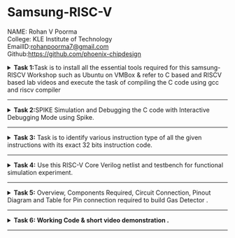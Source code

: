 # Samsung-RISC-V
NAME: Rohan V Poorma  
College: KLE Institute of Technology  
EmailID:rohanpoorma7@gmail.com   
Github:https://github.com/phoenix-chipdesign   

<details>
<summary><b>Task 1:</b>Task is to install all the essential tools required for this samsung-RISCV  Workshop such as Ubuntu on VMBox & refer to C based and RISCV based lab videos and execute the task of compiling the C code using gcc and riscv compiler</summary><br>

### Install Ubuntu 20.04 LTS on Oracle Virtual Machine Box

Firstly, I have downloaded the virtual box from the links provided to us and
loaded a linux version with image dock file sent  
![Ubuntu and VMBox Installation](https://github.com/phoenix-chipdesign/Samsung-RISC-V/blob/main/Task%201/virtual_machine_installed.png)

### C Language based LAB
I have successfully run the virtual machine and compiled the tasks.

Initial task is:-

### write a program to compile the sum of first 5 natural numbers in c:

we have written the code sum of 1st 5 numbers in leafpad as shown below.

```
gcc sum_1ton.c

./a.out
```

this code will be run in terminal to get output as 15 for 1st 5 numbers as shown below :


![image](https://github.com/phoenix-chipdesign/Samsung-RISC-V/blob/main/Task%201/cat%20Command.png)

### RISCV based LAB

1. Using the cat command, the entire C code will be displayed on the terminal.
   
![image](https://github.com/phoenix-chipdesign/Samsung-RISC-V/blob/main/Task%201/RISCV_C_CODE_O1.png)

2. A program is run to obtain risc-v version of the code previously written in c:

  	 ```
	riscv64-unknown-elf-gcc -O1 -mabi=lp64 -march=rv64i -o sum_1ton.o sum_1ton.c
	```

![image](https://github.com/phoenix-chipdesign/Samsung-RISC-V/blob/main/Task%201/RISCV_CODE_Ofast.png)


3. As the whole version of above code looks lengthier we have used below code to make it shorter
	
 	```
	riscv64 -unknown-elf-objdump -d sum1ton.o | less
	```
 
& we have obtained the required main part to compare the execution in assembly language as shown below :

	
 
![image](https://github.com/phoenix-chipdesign/Samsung-RISC-V/blob/main/Task%201/Objdump%20using%20-Ofast%20format.png)

4. Open the same terminal and run the given command:
 
 	```
	riscv64-unknown-elf-gcc -Ofast -mabi=lp64 -march=rv64i -o sum_1ton.o sum_1ton.c
	``` 


![image](https://github.com/phoenix-chipdesign/Samsung-RISC-V/blob/main/Task%201/Objdump%20using%20-O1%20format.png)

5. As the whole version of above code looks lengthier as earlier we have used below code to make it shorter
	
 	```
	riscv64 -unknown-elf-objdump -d sum1ton.o | less
	```
 
& we have obtained the required main part to compare the execution in assembly language as shown below :

![image](https://github.com/phoenix-chipdesign/Samsung-RISC-V/blob/main/Task%201/C%20Code%20compiled%20on%20gcc%20Compiler.png)

### End of 1st task
</details>

------------------------------------------------------------------------------------------------------------------

<details>
<summary><b>Task 2:</b>SPIKE Simulation and Debugging the C code with Interactive Debugging Mode using Spike.</summary><br>
	

###SPIKE in RISCV?
* Spike is a free, open-source C++ simulator for the RISC-V ISA that models a RISC-V core and cache system. It can be used to run programs and a Linux kernel, and can be a starting point for running software on a RISC-V target.

### Testing the SPIKE Simulator for sum1ton.c
**spike_O1_objdump**

**-O1_format**

![image](https://github.com/phoenix-chipdesign/Samsung-RISC-V/blob/main/Task%202/Spike%20O1%20objdump%20for%20sum1ton.png)

* Initially, the register a0 held the value 0x21000 (hexadecimal).
* After execution, the value of a0 changed to 0x21180 (hexadecimal).
* This change occurred because 384 was added in decimal, resulting in the updated value. 

**spike_Ofast_objdump**
**_Ofast_objdump**


![image](https://github.com/phoenix-chipdesign/Samsung-RISC-V/blob/main/Task%202/Spike%20Ofast%20objdump%20for%20sum1ton.png)

* Initially, the register sp held the value 0x3FFFFFFB50 (hexadecimal).
* After execution, the value of sp changed to 0x3FFFFFFB40 (hexadecimal).
* This change occurred because -16 was subtracted in decimal, resulting in the updated value.

### Factorial of n number (C program):

**Here i have used n value as 9**

![image](https://github.com/phoenix-chipdesign/Samsung-RISC-V/blob/main/Task%202/Factorialofn.png)

**objdump_O1_format**


![image](https://github.com/phoenix-chipdesign/Samsung-RISC-V/blob/main/Task%202/O1%20objdump%20for%20factorialofn.png)

**objdump_Ofast_format**



![image](https://github.com/phoenix-chipdesign/Samsung-RISC-V/blob/main/Task%202/Ofast%20Objdump%20for%20factorialofn.png)


### Testing the SPIKE Simulator for factorialofn.c
**spike_O1_objdump**

**-O1_format** 

![image](https://github.com/phoenix-chipdesign/Samsung-RISC-V/blob/main/Task%202/Spike%20O1%20objdump%20for%20factorialofn.png)

* Initially, the register a0 held the value 0x2B000 (hexadecimal).
* After execution, the value of a0 changed to 0x2AC90 (hexadecimal).
* This change occurred because -880 was subtracted in decimal, resulting in the updated value.

**Spike_Ofast_objdump**

**-Ofast_format** 



![image](https://github.com/phoenix-chipdesign/Samsung-RISC-V/blob/main/Task%202/Spike%20Ofast%20objdump%20for%20factorialofn.png)

* Initially, the register sp held the value 0x3FFFFFFB50 (hexadecimal).
* After execution, the value of sp changed to 0x3FFFFFF20 (hexadecimal).
* This change occurred because -48 was subtracted in decimal, resulting in the updated value.



### End of 2nd task
</details>

------------------------------------------------------------------------------------------------------------------


<details>
<summary><b>Task 3:</b> Task is to identify various instruction type of all the given instructions with its exact 32 bits instruction code. </summary>

### INSTRUCTIONS FORMAT IN RISC-V  
 
There are 6 instruction formats in RISC-V:  
1. R-format  
2. I-format  
3. S-format  
4. B-format  
5. U-format  
6. J-format

### 1. R-type Instruction  
* In RV32, each instruction is of size 32 bits.
* In R-type instruction, R stands for register
* This instruction type is used to execute various arithmetic and logical operations.
* The entire 32 bits instruction is divided into 6 fields as shown below.
![R-type](https://github.com/phoenix-chipdesign/Samsung-RISC-V/blob/main/Task%203/R_type_instruction.png)

### 2. I-type Instruction  
* In RV32, each instruction is of size 32 bits.
* In I-type instruction, I stand for immediate which means that operations use Registers and Immediate value
* This instruction type is used in immediate and load operations.
*  The entire 32 bits instruction is divided into 5 fields as shown below.

![I-type](https://github.com/phoenix-chipdesign/Samsung-RISC-V/blob/main/Task%203/I_type_instruction.png)

**Example: ADDI rd, rs1, imm**


### 3. S-type Instruction  

* In RV32, each instruction is of size 32 bits.
*  In S-type instruction, S stand for store which means it is store type instruction that helps to store the value of register into the memory.
*  Mainly, this instruction type is used for store operations.
*  The entire 32 bits instruction is divided into 6 fields as shown below.  
  
![S_type_instruction](https://github.com/user-attachments/assets/7af476e1-94ee-466c-935b-d9ee5000b1ec)


**Example: SW rs2, imm(rs1)**


### 4. B-type Instruction  
* In RV32, each instruction is of size 32 bits.
* In B-type instruction, B stand for branching which means it is mainly used for branching based on certain conditions.
*  The entire 32 bits instruction is divided into 8 fields as shown below.  
  
![B-type](https://github.com/phoenix-chipdesign/Samsung-RISC-V/blob/main/Task%203/B_type_instruction.png)

**Example: BEQ rs1, rs2, imm**   
 
  
### 5. U-type Instruction  
* In RV32, each instruction is of size 32 bits.
*  In U-type instruction, U stand for Upper Immediate instructions which means it is simply used to transfer the immediate data into the destination register.
*  The entire 32 bits instruction is divided into 3 fields as shown below.  
  
![u-type](https://github.com/phoenix-chipdesign/Samsung-RISC-V/blob/main/Task%203/U_type_instruction.png)

**Example: LUI rd, imm**   

  
### 6. J-type Instruction  
* In RV32, each instruction is of size 32 bits.
* In J-type instruction, J stand for jump, which means that this instruction format is used to implement jump type instruction.
*  The entire 32 bits instruction is divided into 6 fields as shown below.  
  
![J_type_instruction](https://github.com/user-attachments/assets/1f9d091d-a1f9-4ac7-9ff9-8e6071fdbd1a)


**Example: JAL rd, imm**

### There are 15 unique instructions from RISCV objdump application as follows:
------------------------
### 1. JAL ra 10408 <printf>

![JAL_J_type](https://github.com/user-attachments/assets/e6aee0d7-2236-4d33-a7ef-9ddfece0cae9)

> * In this instruction JAL means Jump and Link,  
> * hence this instruction belongs to the J-type instruction set.

- **Immediate (20 bits)**: 0 1001100000 1 00001010 (split into imm[20] = 0 and imm[10:1] = 1001100000 imm[11] = 1 and imm[19:12] = 00001010)  
- **rd (ra = x1)**: 00001  
- **Opcode**: 1101111  

**32 bits instruction:**  
0 1001100000 1 00001010|00001|1101111  

---  

### 2. LD ra 8(sp)

![LD_I_type](https://github.com/user-attachments/assets/1c0d8506-db98-45da-b412-5e2f1180b59e)

> * In this instruction LD means load doubleword instruction,  
> * hence this instruction belongs to the I-type instruction set.

- **Immediate :** 000000001000 (split into imm[11:5] = 0000000 and imm[4:0] = 01000)  
- **rs1 = sp :** 00010  
- **rd = ra :** 00001  
- **funct3:** 011  
- **Opcode for LD:** 0000011  

**32-bit instruction:** 0000000|00001|00010|011|01000|0000011  

---  

### 3. BEQZ a5 101f0 <exit+0x2c>

![BEQZ_B_type](https://github.com/user-attachments/assets/8e3d4a6a-59fa-4afd-be84-5b38e3c0185b)

**The BEQZ pseudo-instruction means "branch if equal to zero" and is equivalent to:  
BEQ a5, x0, offset**  

> * In this instruction BEQZ means pseudo-instruction, short for "branch if equal to zero."  
> * Hence this instruction belongs to the B-type instruction set.

- **Immediate :** 1000000011100 (split into imm[12] = 1, imm[10:5] = 000000, imm[4:1] = 01110, imm[11] = 0)  
- **rs1 = a5 :** 01111  
- **rs2 = x0 :** 00000  
- **funct3:** 000  
- **Opcode for BEQ:** 1100011  

**32-bit instruction:** 1000000|00000|01111|000|01110|1100011  

---  

### 4. ADDI sp, sp, -16

![ADDI_I_type](https://github.com/user-attachments/assets/a26a328f-86e3-44bd-8197-b1d63b14179a)

> * In this instruction ADD means Addition, I means Immediate,  
> * hence this instruction belongs to the I-type instruction set.

- **Opcode for ADDI :** 0010011  
- **rd = sp :** 00010  
- **rs1 = sp :** 00010  
- **imm[11:0] = -16 :** 111111110000  
- **func3 :** 000  

**32 bits instruction:**  
111111110000|00010|000|00010|0010011  

---  

### 5. LUI a0 0x21

![LUI_U_type](https://github.com/user-attachments/assets/9dcdd9ba-600f-489a-90cb-2bf6a806bbd8)

> * In this instruction LUI means Load Upper Immediate,  
> * hence this instruction belongs to the U-type instruction set.

- **Immediate = 0x21 :** 0000000000000_00100001  
- **rd = a0:** 01010  
- **Opcode:** 0110111  

**32 bits instruction:**  
0000000000000|00100001|01010|0110111  

---  

### 6. SRAI s1 a5 0x3

![SRAI_I_type](https://github.com/user-attachments/assets/e1236784-f266-45a2-a05e-67706beeb944)

> * In this instruction SRAI means Shift Right Arithmetic Immediate.  
> * Hence this instruction belongs to the I-type instruction set.

- **Immediate :** 000000000011 (split into imm[11:0] = 000000000011)  
- **rs1 = a5 :** 01111  
- **rd = s1 :** 01001  
- **funct3:** 101  
- **Opcode for SRAI :** 0010011  

**32-bit instruction:** 000000000011|01111|101|01001|0010011  

---  

### 7. MV a1 a0

![MV_R_type](https://github.com/user-attachments/assets/0b0164b6-a416-48d5-8602-74cea98d939f)

**The MV (Move) instruction is a pseudo-instruction in RISC-V, which is equivalent to:  
ADD a1, a0, x0**  

> * In this instruction MV means pseudo-instruction,  
> * hence this instruction belongs to the R-type instruction set.

- **rs1 = a0 :** 01010  
- **rs2 = x0 :** 00000  
- **rd = a1 :** 01011  
- **funct3:** 000  
- **Opcode for ADD :** 0110011  

**32-bit instruction:** 0000000|01010|00000|000|01011|0110011  

---  

### 8. SD ra 8(sp)

![SD_S_type](https://github.com/user-attachments/assets/eab1ca7b-f6ef-48a0-8ea5-beb055acd129)

> * In this instruction SD means store doubleword instruction,  
> * hence this instruction belongs to the S-type instruction set.

- **Immediate :** 000000001000 (split into imm[11:5] = 0000000 and imm[4:0] = 01000)  
- **rs1 = sp :** 00010  
- **rs2 = ra :** 00001  
- **funct3:** 011  
- **Opcode for SD :** 0100011  

**32-bit instruction:** 0000000|00001|00010|011|01000|0100011  

---

### 9. LBU a5, 1944(gp) # 231a0 <completed.5468>

![image](https://github.com/user-attachments/assets/8f009b1b-1992-45c9-a6ee-aab390d88532)

> * In this instruction LBU means Load Byte Unsigned,
> * hence this instruction belongs to I-type instruction set

- **Immediate :** 11110001000
- **rs1 = gp :** 00011
- **rd = a5 :** 01111
- **funct3:** 100
- **Opcode for LBU:** 0000011

**32-bit instruction:** 11110001000|00011|100|01111|0000011

--------------------
### 10. BENZ a5,10188 <do global dtors aux+0x4c>
    
![image](https://github.com/user-attachments/assets/31d8c899-4b38-4779-95d8-ed01a5ca0023)

**Assume that BENZ behaves similarly to a branch instruction, but with a custom format. We can treat BENZ like a branch if not zero instruction**

> * In this instruction BENZ means a specific operation (hypothetical or custom instruction), 
> * hence this instruction belongs to a custom instruction type.

- **Immediate :** 0000011010010 (split into imm[12] = 0, imm[10:5] = 000001, imm[4:1] = 1010, imm[11] = 0)
- **rs1 = a5 :** 01111
- **rs2 = x0 :** 00000
- **funct3:** 001
- **Opcode for custom BENZ:** 1100011

**32-bit instruction:** 0000001|00000|01111|001|1010|1100011

--------------------
### 11. AUIPC a5 0xffff0

![image](https://github.com/user-attachments/assets/dc1b9458-2bce-4ea9-89c1-610b5170cd78)

> * In this instruction AUIPC means Add Upper Immediate to PC Immediate,
> * hence this instruction belongs to U-type instruction set.

- **Immediate :** 11111111111100000000 (split into imm[31:12] = 111111111111 and imm[11:0] = 000000000000)
- **rd = a5 :** 01111
- **Opcode for AUIPC :** 0010111

**32-bit instruction:** 111111111111|01111|0010111

--------------------
### 12. SLLI t0, t0,0x1f

![image](https://github.com/user-attachments/assets/caf27b0e-ce37-48a5-b43f-d278bd3c3c11)

> * In this instruction, SLLI means Shift Left Logical Immediate,
> *hence this instruction belongs to the I-type instruction set.

- **Immediate :** 000000011111 (12-bit immediate value for 0x1f)
- **rs1 = t0 :** 00101
- **rd = to :** 00110
- **funct3:** 001
- **Opcode for SLLI :** 0010011

**32-bit instruction:** 000000011111|00101|001|00110|0010011

--------------------
### 13. J 101b0 <atexit> 

![image](https://github.com/user-attachments/assets/d837a001-3588-4ea7-9627-851fb5ff4cc3)

> * In this instruction J means Jump and Link,
> *  hence this instruction belongs to J-type instruction set.

- **Immediate :** 0000010000001101010 (split into imm[20] = 0, imm[10:1] = 0000000000, imm[11] = 0, imm[19:12] = 00000100)
- **rd = x0 :** 00000
- **Opcode for J-type (JAL):** 1101111

**32-bit instruction:** 0000000|0000000000|0|00000100|00000|1101111

--------------------
### 14. LW a0 0(sp)

![image](https://github.com/user-attachments/assets/8aa35f2b-bcd2-4619-a3dd-d22d0f706dff)

> * In this instruction, LW means Load Word,
> * hence this instruction belongs to I-type instruction set.

- **Immediate :** 000000000000
- **rs1 = sp :** 00010
- **rd = a0 :** 01010
- **funct3:** 010
- **Opcode for LW :** 0000011

**32-bit instruction:** 000000000000|00010|010|01010|0000011

--------------------
### 15. LI a0 0

![image](https://github.com/user-attachments/assets/732699d9-8bdf-48e5-bbce-ff775e79ea57)

**The LI pseudo-instruction means "Load Immediate" and is equivalent to an ADDI (Add Immediate) instruction** 

> * In this instruction LI means Load Immediate,
> * hence this instruction belongs to I-type instruction set

- **Immediate :** 000000000000 (12 bits)
- **rs1 = x0 :** 00000
- **rd = a0 :** 01010
- **funct3:** 000
- **Opcode for ADDI:** 0010011

**32-bit instruction:** 000000000000|00000|000|01010|0010011
### End of 3rd task
</details>

------------------------------------------------------------------------------------------------------------------


<details>
<summary><b>Task 4:</b> Use this RISC-V Core Verilog netlist and testbench for functional simulation experiment. </summary>

Reference GitHub repo is [![GitHub](https://img.shields.io/badge/-GitHub-181717?style=flat-square&logo=github&logoColor=white)](https://github.com/vinayrayapati/rv32i/blob/main/iiitb_rv32i.v)

## Starting with Functional Simulation
* First I installed the iverilog and gtkwave using following commands:
  ```
  sudo apt-get update
  ```
  ```
  sudo apt-get install iverilog gtkwave
  ```
* Cloning the github repository:
  - make a github repository
  - upload the two filies
  - 1. https://github.com/phoenix-chipdesign/phoenix/blob/main/iiitb_rv32i.v
    2. https://github.com/phoenix-chipdesign/phoenix/blob/main/iiitb_rv32i_tb.v
  -  run the below code in cmd 

  ```
   git clone https://github.com/phoenix-chipdesign/phoenix
   ```

* Chanding the working directory to `phoenix` using the following comand:
  ```
   cd phoenix
  ```

* To simulate and run the verilog code , entered the following commands in the terminal:
  ```
  iverilog -o phoenix iiitb_rv32i.v iiitb_rv32i_tb.v
  ```
  ```
  ./phoenix
  ```
* For seeing the output waveform I used the following command:
  ```
  gtkwave iiitb_rv32i.vcd
  ```

* The GTKWave will be opened and following window will be appeared  
  
![image](https://github.com/user-attachments/assets/8ebb8c40-d549-4bd2-9521-92a4200b617c)

### As shown in the figure below, all the instructions in the given verilog file is hard-coded, the designer has hard-coded each instructions based on their own pattern. Hence the 32-bits instruction that we generated in above task will not match with the given instruction.

![image](https://github.com/user-attachments/assets/512edc06-4524-43f7-833f-e3d087869a38)

#### Following are the differences between standard RISCV ISA and the Instruction Set given in the reference repository:  
  
|  **Operation**  |  **Standard RISCV ISA**  |  **Hardcoded ISA**  |  
|  :----:  |  :----:  |  :----:  |  
|  ADD R6, R2, R1  |  32'h00110333  |  32'h02208300  |  
|  SUB R7, R1, R2  |  32'h402083b3  |  32'h02209380  |  
|  AND R8, R1, R3  |  32'h0030f433  |  32'h0230a400  |  
|  OR R9, R2, R5  |  32'h005164b3  |  32'h02513480  |  
|  XOR R10, R1, R4  |  32'h0040c533  |  32'h0240c500  |  
|  SLT R1, R2, R4  |  32'h0045a0b3  |  32'h02415580  |  
|  ADDI R12, R4, 5  |  32'h004120b3  |  32'h00520600  |  
|  BEQ R0, R0, 15  |  32'h00000f63  |  32'h00f00002  |  
|  SW R3, R1, 2  |  32'h0030a123  |  32'h00209181  |  
|  LW R13, R1, 2  |  32'h0020a683  |  32'h00208681  |  
|  SRL R16, R14, R2  |  32'h0030a123  |  32'h00271803  |
|  SLL R15, R1, R2  |  32'h002097b3  |  32'h00208783  |  

### **Instruction 1: ADD**

![image](https://github.com/user-attachments/assets/f1b4a40d-b584-4fde-bb48-2132a76a858d)

**Overview:**
- The ADD instruction performs an arithmetic addition between two register values and stores the result in a specified destination register.

**Execution Details:**
1. The instruction `ADD R6, R1, R2` (0x02208300) is fetched from memory.
2. The values stored in registers R1 and R2 are identified as 1 and 2, respectively.
3. The Arithmetic Logic Unit (ALU) executes the addition: `1 + 2 = 3`.
4. The result (3) is written into register R6.

---

### **Instruction 2: SUB**

![Screenshot 2025-01-22 220359](https://github.com/user-attachments/assets/934478f0-3c8a-4698-ab99-9c9742883fb7)

**Overview:**
- The SUB instruction performs a subtraction operation between two register values and stores the result in a specified destination register.

**Execution Details:**
1. The instruction `SUB R7, R1, R2` (0x02208380) is fetched.
2. The values in registers R1 and R2 are 1 and 2, respectively.
3. The ALU processes the subtraction: `1 - 2 = -1`.
4. The result (-1, represented as `0xFFFFFFFF` in two’s complement) is stored in register R7.

---

### **Instruction 3: AND**

![Screenshot 2025-01-22 220539](https://github.com/user-attachments/assets/4f5a32d7-8b19-4fe3-aabe-5cae7b7e0b0a)


**Overview:**
- This instruction performs a bitwise AND operation between two register values and stores the result in a destination register.

**Execution Details:**
1. The instruction `AND R8, R1, R3` (0x0230A400) is fetched.
2. Register R1 holds the value 3 (`0011` in binary), and register R3 holds 1 (`0001` in binary).
3. The ALU executes the bitwise AND: `0011 & 0001 = 0001`.
4. The result (1) is stored in register R8.

---

### **Instruction 4: OR**

![Screenshot 2025-01-22 220625](https://github.com/user-attachments/assets/1eab13ee-4cb4-48e9-85db-4e95704b74d5)

**Overview:**
- This instruction performs a bitwise OR operation between two registers and stores the result in a destination register.

**Execution Details:**
1. The instruction `OR R9, R2, R5` is fetched.
2. The values in R2 and R5 are 2 (`0010`) and 5 (`0101`), respectively.
3. The ALU performs bitwise OR: `0010 | 0101 = 0111`.
4. The result (7) is stored in register R9.

---

### **Instruction 5: XOR**

![Screenshot 2025-01-22 224503](https://github.com/user-attachments/assets/08c73418-73fd-4f96-8355-57d06f3fc193)

**Overview:**
- This instruction performs a bitwise XOR operation between two registers and stores the result in a destination register.

**Execution Details:**
1. The instruction `XOR R10, R1, R4` is fetched.
2. The values in R1 and R4 are 1 (`0001`) and 4 (`0100`), respectively.
3. The ALU executes bitwise XOR: `0001 ^ 0100 = 0101`.
4. The result (5) is stored in register R10.

---

### **Instruction 6: SLT (Set Less Than)**

![Screenshot 2025-01-22 224702](https://github.com/user-attachments/assets/683dafb3-af55-409b-949e-89f8655a6296)

**Overview:**
- This instruction sets a register to 1 if one value is less than another; otherwise, it sets it to 0.

**Execution Details:**
1. The instruction `SLT R1, R2, R4` is fetched.
2. R2 holds 2, and R4 holds 4.
3. The ALU compares the values: `2 < 4` is true, so the result is 1.
4. The result (1) is stored in register R1.

---

### **Instruction 7: ADDI (Add Immediate)**

![image](https://github.com/user-attachments/assets/4317b78c-4289-42af-9d2a-e867f904b3f2)

**Overview:**
- The ADDI instruction adds an immediate value to a register and stores the result in a destination register.

**Execution Details:**
1. The instruction `ADDI R12, R4, 5` is fetched.
2. The value in R4 is 4.
3. The ALU performs the addition: `4 + 5 = 9`.
4. The result (9) is stored in register R12.

---

### **Instruction 8: BEQ (Branch if Equal)**

![image](https://github.com/user-attachments/assets/fae591e8-7c12-4cd5-8069-feab798b8710)


**Overview:**
- This instruction checks if two register values are equal and updates the program counter (PC) if the condition is met.

**Execution Details:**
1. The instruction `BEQ R0, R0, 15` is fetched.
2. The values in R0 and R0 are both 0.
3. Since they are equal, the PC is updated: `PC = 10 + 15 = 25 (0x19 in hexadecimal)`.

---

### **Instruction 9: BNE (Branch if Not Equal)**

![image](https://github.com/user-attachments/assets/6aa52a22-cf8b-4d19-9433-6bbc8038afd6)



**Overview:**
- This instruction checks if two register values are not equal and updates the PC accordingly.

**Execution Details:**
1. The instruction `BNE R0, R0, 20` is fetched.
2. The values in R0 and R0 are both 0.
3. Since they are equal, the branch is not taken, and the PC remains unchanged.

---

### Instruction 10. SLL

![image](https://github.com/user-attachments/assets/94fd2459-651d-456e-890d-6103cb0b658b)

### End of 4th task
</details>

------------------------------------------------------------------------------------------------------------------



<details>
<summary><b>Task 5:</b> Overview, Components Required, Circuit Connection, Pinout Diagram and Table for Pin connection required to build Gas Detector . </summary>


## Overview
This project is a gas leakage detection system using a CH32V00x microcontroller. The system continuously monitors a gas sensor (LPG sensor) and triggers an alarm (buzzer) and LED indicators when gas is detected. This implementation is useful for safety applications in homes and industries.

## Components Required
* CH32V00x Microcontroller (or equivalent)
* LPG Gas Sensor (e.g., MQ-2, MQ-5, or MQ-6)
* Buzzer
* LEDs (2 units)
* Resistors (if required for pull-up/pull-down circuits)
* Power Supply (3.3V or 5V, depending on the microcontroller and sensor requirements)
* Connecting Wires & Breadboard

## Table for Pin Connection
| **Component**         | **CH32V00x Pin** | **Mode**        | **Description**                          |
|----------------------|-----------------|----------------|------------------------------------------|
| Gas Sensor (Output)  | GPIOD Pin 2      | Input (Pull-up) | Reads gas sensor output                 |
| Buzzer              | GPIOD Pin 3      | Output         | Turns on when gas is detected          |
| LED 1 (Gas Alert)   | GPIOD Pin 4      | Output         | Lights up when gas is detected         |
| LED 2 (Safe Mode)   | GPIOD Pin 6      | Output         | Lights up when no gas is detected      |
| VCC                 | 3.3V / 5V        | Power          | Powers the circuit                     |
| GND                 | Ground           | Power          | Common ground connection |

## Pinout Diagram

![image](https://github.com/user-attachments/assets/72d0e029-075f-408e-b79f-adcf902cc391)


### End of 5th task
</details>

------------------------------------------------------------------------------------------------------------------

<details>
   <summary><b>Task 6: Working Code & short video demonstration .</summary>


## Code uploaded on the board
```
#include <ch32v00x.h>
#include <debug.h>

#define LED_GPIO_PORT GPIOD
#define LED_GPIO_PIN GPIO_Pin_4

#define LED2_GPIO_PORT GPIOD
#define LED2_GPIO_PIN GPIO_Pin_6


#define BUZZER_GPIO_PORT GPIOD
#define BUZZER_GPIO_PIN GPIO_Pin_3
#define GAS_SENSOR_GPIO_PIN GPIO_Pin_2 // LPG gas sensor output connected to GPIO Pin 2


// #define BLINKY_GPIO_PORT GPIOD
// #define BLINKY_GPIO_PIN GPIO_Pin_6
// #define BLINKY_CLOCK_ENABLE RCC_APB2PeriphClockCmd(RCC_APB2Periph_GPIOD, ENABLE)

#define LED2_CLOCK_ENABLE RCC_APB2PeriphClockCmd(RCC_APB2Periph_GPIOD, ENABLE)
#define LED_CLOCK_ENABLE RCC_APB2PeriphClockCmd(RCC_APB2Periph_GPIOD, ENABLE)
#define BUZZER_CLOCK_ENABLE RCC_APB2PeriphClockCmd(RCC_APB2Periph_GPIOD, ENABLE)
#define GAS_SENSOR_CLOCK_ENABLE RCC_APB2PeriphClockCmd(RCC_APB2Periph_GPIOD, ENABLE)

// Function prototypes
//(void) attribute((interrupt("WCH-Interrupt-fast")));
//void HardFault_Handler(void) attribute((interrupt("WCH-Interrupt-fast")));
void Delay_Init(void);
void Delay_Ms(uint32_t n);

// Main function
int main(void)
{
    NVIC_PriorityGroupConfig(NVIC_PriorityGroup_2); // Configure NVIC priority grouping
    SystemCoreClockUpdate(); // Update system core clock
    Delay_Init(); // Initialize delay function

    // GPIO configuration structure
    GPIO_InitTypeDef GPIO_InitStructure = {0};

    // Enable clock for GPIO port
    LED_CLOCK_ENABLE;
	LED2_CLOCK_ENABLE;
    BUZZER_CLOCK_ENABLE;
    GAS_SENSOR_CLOCK_ENABLE;


	// BLINKY_CLOCK_ENABLE;
	// GPIO_InitStructure.GPIO_Pin = BLINKY_GPIO_PIN;
	// GPIO_InitStructure.GPIO_Mode = GPIO_Mode_Out_PP;
	// GPIO_InitStructure.GPIO_Speed = GPIO_Speed_50MHz;
	// GPIO_Init(BLINKY_GPIO_PORT, &GPIO_InitStructure);

    // Configure GPIO pin for LED
    GPIO_InitStructure.GPIO_Pin = LED_GPIO_PIN;
    GPIO_InitStructure.GPIO_Mode = GPIO_Mode_Out_PP; // Output push-pull mode
    GPIO_InitStructure.GPIO_Speed = GPIO_Speed_50MHz; // GPIO speed
    GPIO_Init(LED_GPIO_PORT, &GPIO_InitStructure);

    // Configure GPIO pin for LED2
    GPIO_InitStructure.GPIO_Pin = LED2_GPIO_PIN;
    GPIO_InitStructure.GPIO_Mode = GPIO_Mode_Out_PP; // Output push-pull mode
    GPIO_InitStructure.GPIO_Speed = GPIO_Speed_50MHz; // GPIO speed
    GPIO_Init(LED2_GPIO_PORT, &GPIO_InitStructure);

	
	// Configure GPIO pin for buzzer
    GPIO_InitStructure.GPIO_Pin = BUZZER_GPIO_PIN;
    GPIO_InitStructure.GPIO_Mode = GPIO_Mode_Out_PP; // Output push-pull mode
    GPIO_InitStructure.GPIO_Speed = GPIO_Speed_50MHz; // GPIO speed
    GPIO_Init(BUZZER_GPIO_PORT, &GPIO_InitStructure);

    // Configure GPIO pin for gas sensor input
    GPIO_InitStructure.GPIO_Pin = GAS_SENSOR_GPIO_PIN;
    GPIO_InitStructure.GPIO_Mode = GPIO_Mode_IPU; // Input mode with pull-up resistor
    GPIO_Init(GPIOD, &GPIO_InitStructure);

    // Initialize UART for debugging
    USART_Printf_Init(115200); // Initialize UART with baud rate 115200
    printf("System Initialized\n");

    // Main loop
	//uint8_t ledState = 0;
    while (1)

    {	
		// GPIO_WriteBit(BLINKY_GPIO_PORT, BLINKY_GPIO_PIN, ledState);
		// ledState ^= 1; // invert for the next run
        // Read gas sensor status
        uint8_t gasStatus = !GPIO_ReadInputDataBit(GPIOD, GAS_SENSOR_GPIO_PIN);
        printf("Gas Sensor Status: %d\n", gasStatus);

        // Control the buzzer and LED based on gas sensor output
        if (gasStatus == 1) // Gas sensor detected gas leak
        {
            GPIO_WriteBit(BUZZER_GPIO_PORT, BUZZER_GPIO_PIN,  Bit_SET); // Turn on buzzer
            GPIO_WriteBit(LED_GPIO_PORT, LED_GPIO_PIN, SET); // Turn on LED
			GPIO_WriteBit(LED2_GPIO_PORT, LED2_GPIO_PIN, RESET); // Turn off LED
            printf("Gas Detected! Buzzer ON, LED ON\n");
        }
        else
        {
            GPIO_WriteBit(BUZZER_GPIO_PORT, BUZZER_GPIO_PIN, Bit_RESET); // Turn off buzzer
            GPIO_WriteBit(LED_GPIO_PORT, LED_GPIO_PIN, RESET); // Turn off LED
            GPIO_WriteBit(LED2_GPIO_PORT, LED2_GPIO_PIN, SET); // Turn on LED
			printf("No Gas. Buzzer OFF, LED OFF\n");
        }

        Delay_Ms(250); // Delay for debouncing and visualization
    }
}

// // Non-Maskable Interrupt handler
// void NMI_Handler(void) {}

// // Hard Fault handler
// void HardFault_Handler(void)
// {
//     while (1) {}
// }

// Delay initialization function
// void Delay_Init(void)
// {
//     SysTick_Config(SystemCoreClock / 1000); // Configure SysTick for 1ms ticks
// }

// // Millisecond delay function
// void Delay_Ms(uint32_t n)
// {
//     while (n--)
//     {
//         while (!(SysTick->CTRL & SysTick_CTRL_COUNTFLAG_Msk)) {} // Wait for SysTick flag
//     }
// }
```
# short video demonstration 
Project Simulation Video:https://drive.google.com/file/d/1HxW0zdGNbEvsLwUF1x1cixc0A6dxaCDE/view?usp=drivesdk

### End of 6th task
</details>

------------------------------------------------------------------------------------------------------------------
